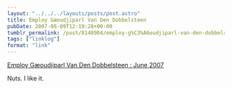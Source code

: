 ```yaml
---
layout: "../../../layouts/posts/post.astro"
title: Employ Gæoudjiparl Van Den Dobbelsteen
pubDate: 2007-08-09T12:19:28+00:00
tumblr_permalink: /post/8140904/employ-g%C3%A6oudjiparl-van-den-dobbelsteen-june-2007
tags: ["linklog"]
format: "link"
---
```


[Employ Gæoudjiparl Van Den Dobbelsteen : June 2007][1]

Nuts. I like it.

[1]: http://brainwashed.com/vvm/news/various/20070621_goodiepal_londonjobs.html
